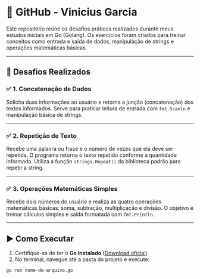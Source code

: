 # 📘 GitHub - Vinicius Garcia

Este repositório reúne os desafios práticos realizados durante meus estudos iniciais em Go (Golang). Os exercícios foram criados para treinar conceitos como entrada e saída de dados, manipulação de strings e operações matemáticas básicas.

---

## 🧪 Desafios Realizados

### ✅ 1. Concatenação de Dados

Solicita duas informações ao usuário e retorna a junção (concatenação) dos textos informados. Serve para praticar leitura de entrada com `fmt.Scanln` e manipulação básica de strings.

---

### ✅ 2. Repetição de Texto

Recebe uma palavra ou frase e o número de vezes que ela deve ser repetida. O programa retorna o texto repetido conforme a quantidade informada. Utiliza a função `strings.Repeat()` da biblioteca padrão para repetir a string.

---

### ✅ 3. Operações Matemáticas Simples

Recebe dois números do usuário e realiza as quatro operações matemáticas básicas: soma, subtração, multiplicação e divisão. O objetivo é treinar cálculos simples e saída formatada com `fmt.Println`.

---

## ▶️ Como Executar

1. Certifique-se de ter o **Go instalado** ([Download oficial](https://go.dev/dl/))
2. No terminal, navegue até a pasta do projeto e execute:

```bash
go run nome-do-arquivo.go
